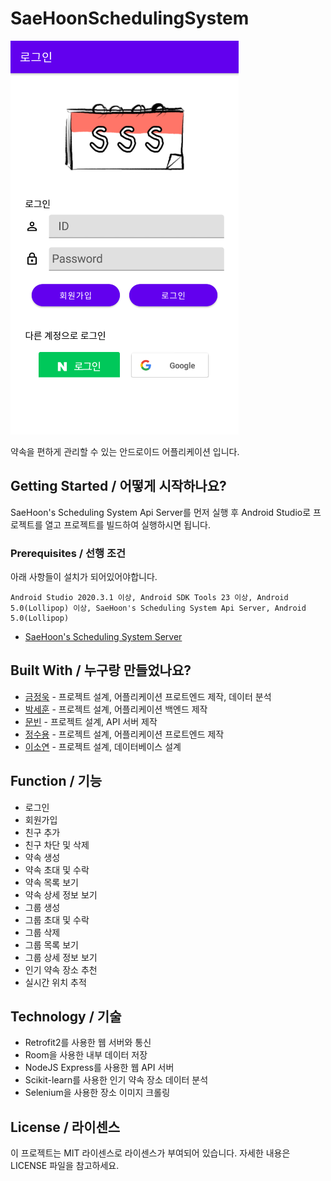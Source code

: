 # SaeHoonSchedulingSystem

![](header.png)

약속을 편하게 관리할 수 있는 안드로이드 어플리케이션 입니다.

## Getting Started / 어떻게 시작하나요?

SaeHoon's Scheduling System Api Server를 먼저 실행 후 Android Studio로 프로젝트를 열고 프로젝트를 빌드하여 실행하시면 됩니다.


### Prerequisites / 선행 조건

아래 사항들이 설치가 되어있어야합니다.

```
Android Studio 2020.3.1 이상, Android SDK Tools 23 이상, Android 5.0(Lollipop) 이상, SaeHoon's Scheduling System Api Server, Android 5.0(Lollipop) 
```
+ [SaeHoon's Scheduling System Server](https://github.com/githubKudoi/sss-api-server)

## Built With / 누구랑 만들었나요?

* [금정욱](https://github.com/urarik) - 프로젝트 설계, 어플리케이션 프로트엔드 제작, 데이터 분석
* [박세훈](https://github.com/psh3253) - 프로젝트 설계, 어플리케이션 백엔드 제작
* [문빈](https://github.com/githubKudoi) - 프로젝트 설계, API 서버 제작
* [정수용](https://github.com/shion0202) - 프로젝트 설계, 어플리케이션 프로트엔드 제작
* [이소연](https://github.com/닉네임) - 프로젝트 설계, 데이터베이스 설계

## Function / 기능
+ 로그인
+ 회원가입
+ 친구 추가
+ 친구 차단 및 삭제
+ 약속 생성
+ 약속 초대 및 수락
+ 약속 목록 보기
+ 약속 상세 정보 보기
+ 그룹 생성
+ 그룹 초대 및 수락
+ 그룹 삭제
+ 그룹 목록 보기
+ 그룹 상세 정보 보기
+ 인기 약속 장소 추천
+ 실시간 위치 추적

## Technology / 기술

+ Retrofit2를 사용한 웹 서버와 통신
+ Room을 사용한 내부 데이터 저장
+ NodeJS Express를 사용한 웹 API 서버
+ Scikit-learn를 사용한 인기 약속 장소 데이터 분석
+ Selenium을 사용한 장소 이미지 크롤링

## License / 라이센스

이 프로젝트는 MIT 라이센스로 라이센스가 부여되어 있습니다. 자세한 내용은 LICENSE 파일을 참고하세요.
